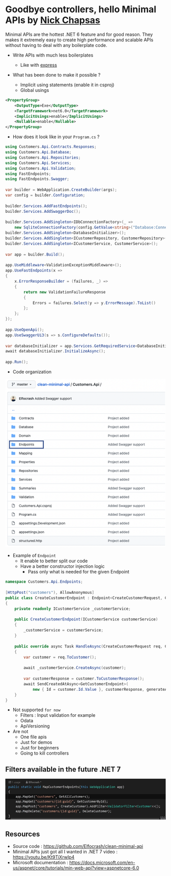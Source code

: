 # Goodbye controllers, hello Minimal APIs by [Nick Chapsas](https://twitter.com/nickchapsas)
Minimal APIs are the hottest .NET 6 feature and for good reason. They makes it extremely easy to create high performance and scalable APIs without having to deal with any boilerplate code.

- Write APIs with much less boilerplates
    - Like with [express](https://expressjs.com/)

- What has been done to make it possible ?
    - Implicit using statements (enable it in csproj)
    - Global usings

```xml
<PropertyGroup>
    <OutputType>Exe</OutputType>
    <TargetFramework>net6.0</TargetFramework>
    <ImplicitUsings>enable</ImplicitUsings>
    <Nullable>enable</Nullable>
</PropertyGroup>
```
- How does it look like in your `Program.cs` ?

```csharp
using Customers.Api.Contracts.Responses;
using Customers.Api.Database;
using Customers.Api.Repositories;
using Customers.Api.Services;
using Customers.Api.Validation;
using FastEndpoints;
using FastEndpoints.Swagger;

var builder = WebApplication.CreateBuilder(args);
var config = builder.Configuration;

builder.Services.AddFastEndpoints();
builder.Services.AddSwaggerDoc();

builder.Services.AddSingleton<IDbConnectionFactory>(_ =>
    new SqliteConnectionFactory(config.GetValue<string>("Database:ConnectionString")));
builder.Services.AddSingleton<DatabaseInitializer>();
builder.Services.AddSingleton<ICustomerRepository, CustomerRepository>();
builder.Services.AddSingleton<ICustomerService, CustomerService>();

var app = builder.Build();

app.UseMiddleware<ValidationExceptionMiddleware>();
app.UseFastEndpoints(x =>
{
    x.ErrorResponseBuilder = (failures, _) =>
    {
        return new ValidationFailureResponse
        {
            Errors = failures.Select(y => y.ErrorMessage).ToList()
        };
    };
});

app.UseOpenApi();
app.UseSwaggerUi3(s => s.ConfigureDefaults());

var databaseInitializer = app.Services.GetRequiredService<DatabaseInitializer>();
await databaseInitializer.InitializeAsync();

app.Run();
```

- Code organization

![code orga](img/goodbye-controllers/1.png)

- Example of `Endpoint`
    - It enable to better split our code
    - Have a better constructor injection logic
        - Pass only what is needed for the given Endpoint

```csharp
namespace Customers.Api.Endpoints;

[HttpPost("customers"), AllowAnonymous]
public class CreateCustomerEndpoint : Endpoint<CreateCustomerRequest, CustomerResponse>
{
    private readonly ICustomerService _customerService;

    public CreateCustomerEndpoint(ICustomerService customerService)
    {
        _customerService = customerService;
    }

    public override async Task HandleAsync(CreateCustomerRequest req, CancellationToken ct)
    {
        var customer = req.ToCustomer();

        await _customerService.CreateAsync(customer);

        var customerResponse = customer.ToCustomerResponse();
        await SendCreatedAtAsync<GetCustomerEndpoint>(
            new { Id = customer.Id.Value }, customerResponse, generateAbsoluteUrl: true, cancellation: ct);
    }
}
```

- Not supported `for now`
   - Filters : Input validation for example
   - Odata
   - ApiVersioning
- Are not
   - One file apis
   - Just for demos
   - Just for beginners
   - Going to kill controllers

## Filters available in the future .NET 7
![Filters in .NET7 ](img/goodbye-controllers/2.png)

## Resources
- Source code : https://github.com/Elfocrash/clean-minimal-api
- Minimal APIs just got all I wanted in .NET 7 video : https://youtu.be/Kt9TiXrwIp4
- Microsoft documentation : https://docs.microsoft.com/en-us/aspnet/core/tutorials/min-web-api?view=aspnetcore-6.0